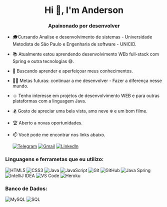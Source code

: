 <h1 align="center">Hi 👋, I'm Anderson</h1>

<h3 align="center">Apaixonado por desenvolver</h3>



- 🎓Cursando Analise e desenvolvimento de sistemas - Universidade Metodista de São Paulo e Engenharia de software - UNICID.
- 📚 Atualmente estou aprendendo desenvolvimento WEb full-stack com Spring e outra tecnologias 😅.
- :seedling: Buscando aprender e aperfeiçoar meus conhecimentos.
- 💪🏼 Metas futuras: continuar a me desenvolver - Fazer a diferença nesse mundo.
- :relaxed: Tenho interesse em projetos de desenvolvimento WEB e para outras plataformas com a linguagem Java.
- :snowboarder: Gosto de apreciar uma bela vista, amo neve :snowflake: e um bom filme.
- :trophy: Aberto a novas oportunidades.


- :mailbox: Você pode me encontrar nos links abaixo.


   [![Telegram](https://img.shields.io/badge/-TELEGRAM-2CA5E0?style=for-the-badge&logo=telegram&logoColor=white)](https://t.me/AndersonCavalcanti)
   [![Gmail](https://img.shields.io/badge/-GMAIL-D14836?style=for-the-badge&logo=gmail&logoColor=white)](mailto:ContatoAndersonCavalcanti@gmail.com)
   [![LinkedIn](https://img.shields.io/badge/-LINKEDIN-0077B5?style=for-the-badge&logo=linkedin&logoColor=white)](https://www.linkedin.com/in/anderson-macedo-513a34115/)


### Linguagens e ferrametas que eu utilizo:


![HTML5](https://img.shields.io/badge/-HTML5-000000?style=flat&logo=html5)
![CSS3](https://img.shields.io/badge/-CSS3-%231572B6?style=flat-square&logo=css3)
![Java](https://img.shields.io/badge/-Java-000000?style=flat&logo=java)
![JavaScript](https://img.shields.io/badge/-JavaScript-000000?style=flat&logo=javascript)
![Git](https://img.shields.io/badge/-Git-222222?style=flat&logo=git&logoColor=F05032)
![GitHub](https://img.shields.io/badge/-GitHub-222222?style=flat&logo=github&logoColor=181717)
![Java Spring](https://img.shields.io/badge/-Spring-222222?style=flat&logo=spring&logoColor=6DB33F)
![IntelliJ IDEA](http://img.shields.io/badge/-IntelliJ%20IDEA-000000?style=flat-square&logo=intellij-idea&logoColor=ffffff)
![VS Code](http://img.shields.io/badge/-VS%20Code-007ACC?style=flat-square&logo=visual-studio-code&logoColor=ffffff)
![Heroku](https://img.shields.io/badge/-Heroku-430098?style=flat-square&logo=heroku)


### Banco de Dados:

![MySQL](https://img.shields.io/badge/-MySQL-black?style=flat-square&logo=mysql) 
![SQL](https://img.shields.io/badge/-SQL-000000?style=flat&logo=postgresql)


